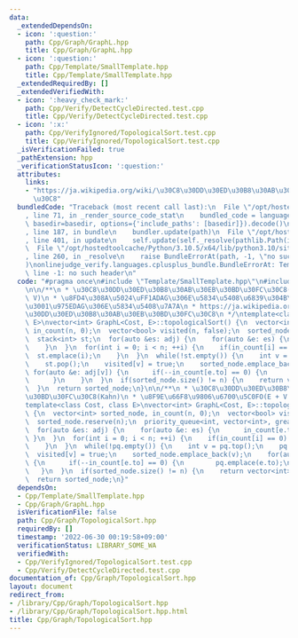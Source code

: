 ```yaml
---
data:
  _extendedDependsOn:
  - icon: ':question:'
    path: Cpp/Graph/GraphL.hpp
    title: Cpp/Graph/GraphL.hpp
  - icon: ':question:'
    path: Cpp/Template/SmallTemplate.hpp
    title: Cpp/Template/SmallTemplate.hpp
  _extendedRequiredBy: []
  _extendedVerifiedWith:
  - icon: ':heavy_check_mark:'
    path: Cpp/Verify/DetectCycleDirected.test.cpp
    title: Cpp/Verify/DetectCycleDirected.test.cpp
  - icon: ':x:'
    path: Cpp/VerifyIgnored/TopologicalSort.test.cpp
    title: Cpp/VerifyIgnored/TopologicalSort.test.cpp
  _isVerificationFailed: true
  _pathExtension: hpp
  _verificationStatusIcon: ':question:'
  attributes:
    links:
    - "https://ja.wikipedia.org/wiki/\u30C8\u30DD\u30ED\u30B8\u30AB\u30EB\u30BD\u30FC\
      \u30C8"
  bundledCode: "Traceback (most recent call last):\n  File \"/opt/hostedtoolcache/Python/3.10.5/x64/lib/python3.10/site-packages/onlinejudge_verify/documentation/build.py\"\
    , line 71, in _render_source_code_stat\n    bundled_code = language.bundle(stat.path,\
    \ basedir=basedir, options={'include_paths': [basedir]}).decode()\n  File \"/opt/hostedtoolcache/Python/3.10.5/x64/lib/python3.10/site-packages/onlinejudge_verify/languages/cplusplus.py\"\
    , line 187, in bundle\n    bundler.update(path)\n  File \"/opt/hostedtoolcache/Python/3.10.5/x64/lib/python3.10/site-packages/onlinejudge_verify/languages/cplusplus_bundle.py\"\
    , line 401, in update\n    self.update(self._resolve(pathlib.Path(included), included_from=path))\n\
    \  File \"/opt/hostedtoolcache/Python/3.10.5/x64/lib/python3.10/site-packages/onlinejudge_verify/languages/cplusplus_bundle.py\"\
    , line 260, in _resolve\n    raise BundleErrorAt(path, -1, \"no such header\"\
    )\nonlinejudge_verify.languages.cplusplus_bundle.BundleErrorAt: Template/SmallTemplate.hpp:\
    \ line -1: no such header\n"
  code: "#pragma once\n#include \"Template/SmallTemplate.hpp\"\n#include \"Graph/GraphL.hpp\"\
    \n\n/**\n * \u30C8\u30DD\u30ED\u30B8\u30AB\u30EB\u30BD\u30FC\u30C8(Kahn) O(E +\
    \ V)\n * \u8FD4\u308A\u5024\uFF1ADAG\u306E\u5834\u5408\u6839\u304B\u3089\u9806\
    \u3001\u975EDAG\u306E\u5834\u5408\u7A7A\n * https://ja.wikipedia.org/wiki/\u30C8\
    \u30DD\u30ED\u30B8\u30AB\u30EB\u30BD\u30FC\u30C8\n */\ntemplate<class Cost, class\
    \ E>\nvector<int> GraphL<Cost, E>::topologicalSort() {\n  vector<int> sorted_node,\
    \ in_count(n, 0);\n  vector<bool> visited(n, false);\n  sorted_node.reserve(n);\n\
    \  stack<int> st;\n  for(auto &es: adj) {\n    for(auto &e: es) {\n      in_count[e.to]++;\n\
    \    }\n  }\n  for(int i = 0; i < n; ++i) {\n    if(in_count[i] == 0) {\n    \
    \  st.emplace(i);\n    }\n  }\n  while(!st.empty()) {\n    int v = st.top();\n\
    \    st.pop();\n    visited[v] = true;\n    sorted_node.emplace_back(v);\n   \
    \ for(auto &e: adj[v]) {\n      if(--in_count[e.to] == 0) {\n        st.emplace(e.to);\n\
    \      }\n    }\n  }\n  if(sorted_node.size() != n) {\n    return vector<int>();\n\
    \  }\n  return sorted_node;\n}\n\n/**\n * \u30C8\u30DD\u30ED\u30B8\u30AB\u30EB\
    \u30BD\u30FC\u30C8(Kahn)\n * \u8F9E\u66F8\u9806\u6700\u5C0FO(E + V log V)\n */\n\
    template<class Cost, class E>\nvector<int> GraphL<Cost, E>::topologicalSortMinimum()\
    \ {\n  vector<int> sorted_node, in_count(n, 0);\n  vector<bool> visited(n, false);\n\
    \  sorted_node.reserve(n);\n  priority_queue<int, vector<int>, greater<int>> pq;\n\
    \  for(auto &es: adj) {\n    for(auto &e: es) {\n      in_count[e.to]++;\n   \
    \ }\n  }\n  for(int i = 0; i < n; ++i) {\n    if(in_count[i] == 0) {\n      pq.emplace(i);\n\
    \    }\n  }\n  while(!pq.empty()) {\n    int v = pq.top();\n    pq.pop();\n  \
    \  visited[v] = true;\n    sorted_node.emplace_back(v);\n    for(auto &e: adj[v])\
    \ {\n      if(--in_count[e.to] == 0) {\n        pq.emplace(e.to);\n      }\n \
    \   }\n  }\n  if(sorted_node.size() != n) {\n    return vector<int>();\n  }\n\
    \  return sorted_node;\n}"
  dependsOn:
  - Cpp/Template/SmallTemplate.hpp
  - Cpp/Graph/GraphL.hpp
  isVerificationFile: false
  path: Cpp/Graph/TopologicalSort.hpp
  requiredBy: []
  timestamp: '2022-06-30 00:19:58+09:00'
  verificationStatus: LIBRARY_SOME_WA
  verifiedWith:
  - Cpp/VerifyIgnored/TopologicalSort.test.cpp
  - Cpp/Verify/DetectCycleDirected.test.cpp
documentation_of: Cpp/Graph/TopologicalSort.hpp
layout: document
redirect_from:
- /library/Cpp/Graph/TopologicalSort.hpp
- /library/Cpp/Graph/TopologicalSort.hpp.html
title: Cpp/Graph/TopologicalSort.hpp
---
```


